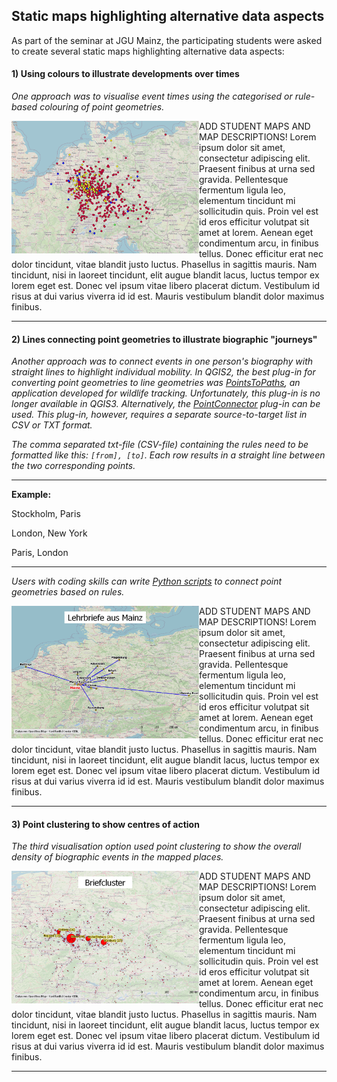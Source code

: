<h2>Static maps highlighting alternative data aspects</h2>

As part of the seminar at JGU Mainz, the participating students were asked to create several static maps highlighting alternative data aspects:

<h4>1) Using colours to illustrate developments over times</h4>
<p><em>One approach was to visualise event times using the categorised or rule-based colouring of point geometries.</em></p>

<a href="./maps/Cluster_points.png"><img src="./maps/Geburtsbriefe_standard.png" width="300px" align="left"/></a>

<p padding="10px">ADD STUDENT MAPS AND MAP DESCRIPTIONS! Lorem ipsum dolor sit amet, consectetur adipiscing elit. Praesent finibus at urna sed gravida. Pellentesque fermentum ligula leo, elementum tincidunt mi sollicitudin quis. Proin vel est id eros efficitur volutpat sit amet at lorem. Aenean eget condimentum arcu, in finibus tellus. Donec efficitur erat nec dolor tincidunt, vitae blandit justo luctus. Phasellus in sagittis mauris. Nam tincidunt, nisi in laoreet tincidunt, elit augue blandit lacus, luctus tempor ex lorem eget est. Donec vel ipsum vitae libero placerat dictum. Vestibulum id risus at dui varius viverra id id est. Mauris vestibulum blandit dolor maximus finibus.</p>

<hr>

<h4>2) Lines connecting point geometries to illustrate biographic "journeys"</h4>
<p><em>Another approach was to connect events in one person's biography with straight lines to highlight individual mobility. In QGIS2, the best plug-in for converting point geometries to line geometries was <a href="https://plugins.qgis.org/plugins/pointstopaths_v02/">PointsToPaths</a>, an application developed for wildlife tracking. Unfortunately, this plug-in is no longer available in QGIS3. Alternatively, the <a href="https://plugins.qgis.org/plugins/PointConnector/">PointConnector</a> plug-in can be used. This plug-in, however, requires a separate source-to-target list in CSV or TXT format.</em></p>
  
<p><em>The comma separated txt-file (CSV-file) containing the rules need to be formatted like this: <code>[from], [to]</code>. Each row results in a straight line between the two corresponding points.</em></p>

<hr>

<strong>Example:</strong>
<p>Stockholm, Paris</p>
<p>London, New York</p>
<p>Paris, London</p>

<hr>
 
<p><em>Users with coding skills can write <a href="https://docs.qgis.org/2.18/en/docs/user_manual/plugins/python_console.html">Python scripts</a> to connect point geometries based on rules.</em></p>

<a href="./maps/Cluster_points.png"><img src="./maps/Mainz_placenames.png" width="300px" align="left"/></a>
<p>ADD STUDENT MAPS AND MAP DESCRIPTIONS! Lorem ipsum dolor sit amet, consectetur adipiscing elit. Praesent finibus at urna sed gravida. Pellentesque fermentum ligula leo, elementum tincidunt mi sollicitudin quis. Proin vel est id eros efficitur volutpat sit amet at lorem. Aenean eget condimentum arcu, in finibus tellus. Donec efficitur erat nec dolor tincidunt, vitae blandit justo luctus. Phasellus in sagittis mauris. Nam tincidunt, nisi in laoreet tincidunt, elit augue blandit lacus, luctus tempor ex lorem eget est. Donec vel ipsum vitae libero placerat dictum. Vestibulum id risus at dui varius viverra id id est. Mauris vestibulum blandit dolor maximus finibus.</p>

<hr>


<h4>3) Point clustering to show centres of action</h4>
<em>The third visualisation option used <em>point clustering</em> to show the overall density of biographic events in the mapped places.</em>

<a href="./maps/Cluster_points.png"><img src="./maps/Cluster_points.png" width="300px" align="left"/></a>
<p>ADD STUDENT MAPS AND MAP DESCRIPTIONS! Lorem ipsum dolor sit amet, consectetur adipiscing elit. Praesent finibus at urna sed gravida. Pellentesque fermentum ligula leo, elementum tincidunt mi sollicitudin quis. Proin vel est id eros efficitur volutpat sit amet at lorem. Aenean eget condimentum arcu, in finibus tellus. Donec efficitur erat nec dolor tincidunt, vitae blandit justo luctus. Phasellus in sagittis mauris. Nam tincidunt, nisi in laoreet tincidunt, elit augue blandit lacus, luctus tempor ex lorem eget est. Donec vel ipsum vitae libero placerat dictum. Vestibulum id risus at dui varius viverra id id est. Mauris vestibulum blandit dolor maximus finibus.</p>

<hr>
